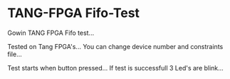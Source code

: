 # TANG-FPGA Fifo-Test
Gowin TANG FPGA Fifo test...

Tested on Tang FPGA's... 
You can change device number and constraints file...

Test starts when button pressed...
If test is successfull 3 Led's are blink...


